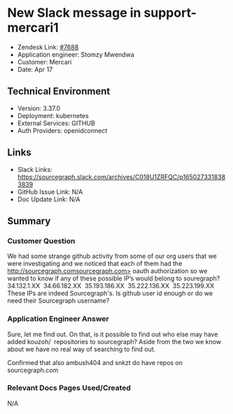 
# New Slack message in support-mercari1 <!-- Ticket Title  Hint: include keywords to make it searchable -->

- Zendesk Link: [#7688](https://sourcegraph.zendesk.com/agent/tickets/7688)
- Application engineer: Stomzy Mwendwa
- Customer: Mercari <!-- Redact if this contains personally identifying information -->
- Date: Apr 17

<!-- Data populated from integration, speak to Ben Gordon or Michael Bali if not working -->
<!-- During Internal team trial, fill missing data manually (we are waiting for all data to sync) -->

## Technical Environment
- Version: 3.37.0​
- Deployment: kubernetes
- External Services: GITHUB
- Auth Providers: openidconnect


## Links
<!-- Data for application engineer manual entry -->
- Slack Links: https://sourcegraph.slack.com/archives/C018U1ZRFQC/p1650273318383839 
- GitHub Issue Link: N/A
- Doc Update Link: N/A

## Summary
### Customer Question
We had some strange github activity from some of our org users that we were investigating and we noticed that each of them had the http://sourcegraph.comsourcegraph.com> oauth authorization so we wanted to know if any of these possible IP’s would belong to souregraph?
34.132.1.XX 
34.66.182.XX 
35.193.186.XX 
35.222.136.XX 
35.223.199.XX 
These IPs are indeed Sourcegraph's. Is github user id enough or do we need their Sourcegraph username?

### Application Engineer Answer
Sure, let me find out. On that, is it possible to find out who else may have added kouzoh/  repositories to sourcegraph? Aside from the two we know about we have no real way of searching to find out.

Confirmed that also ambush404 and snkzt do have repos on sourcegraph.com
### Relevant Docs Pages Used/Created
N/A
